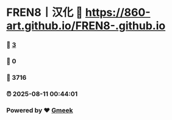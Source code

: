 # FREN8丨汉化 :link: https://860-art.github.io/FREN8-.github.io 
### :page_facing_up: [3](https://860-art.github.io/FREN8-.github.io/tag.html) 
### :speech_balloon: 0 
### :hibiscus: 3716 
### :alarm_clock: 2025-08-11 00:44:01 
### Powered by :heart: [Gmeek](https://github.com/Meekdai/Gmeek)
